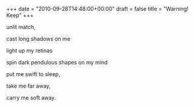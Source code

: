 +++
date = "2010-09-28T14:48:00+00:00"
draft = false
title = "Warning! Keep"
+++
<p>unlit match,</p>&#13;
<p>cast long shadows on me</p>&#13;
<p>light up my retinas</p>&#13;
<p>spin dark pendulous shapes on my mind</p>&#13;
<p>put me swift to sleep,</p>&#13;
<p>take me far away,</p>&#13;
<p>carry me soft away.</p> 
